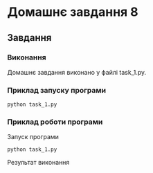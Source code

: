 # Домашнє завдання 8

## Завдання

### Виконання

Домашнє завдання виконано у файлі task_1.py.

### Приклад запуску програми

```
python task_1.py
```

### Приклад роботи програми

Запуск програми

```
python task_1.py
```

Результат виконання

```

```
